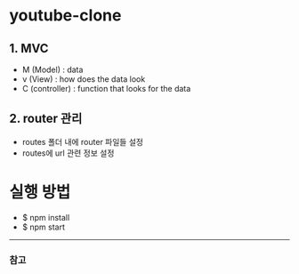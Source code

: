 # youtube-clone

## 1. MVC
- M (Model) : data
- v (View) : how does the data look
- C (controller) : function that looks for the data

## 2. router 관리
- routes 폴더 내에 router 파일들 설정
- routes에 url 관련 정보 설정


# 실행 방법
- $ npm install
- $ npm start



---  
### 참고
